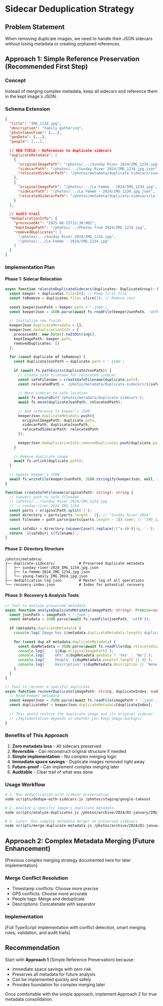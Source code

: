# Sidecar Deduplication Strategy

## Problem Statement

When removing duplicate images, we need to handle their JSON sidecars without losing metadata or creating orphaned references.

## Approach 1: Simple Reference Preservation (Recommended First Step)

### Concept
Instead of merging complex metadata, keep all sidecars and reference them in the kept image's JSON.

### Schema Extension
```json
{
  "title": "IMG_1234.jpg",
  "description": "Family gathering",
  "photoTakenTime": {...},
  "geoData": {...},
  "people": [...],
  
  // NEW FIELD - References to duplicate sidecars
  "duplicateMetadata": [
    {
      "originalImagePath": "/photos/.../Sunday River 2024/IMG_1234.jpg",
      "sidecarPath": "/photos/.../Sunday River 2024/IMG_1234.jpg.json",
      "relocatedSidecarPath": "/photos/metadata/duplicate-sidecars/sunday-river-2024_IMG_1234.jpg.json"
    },
    {
      "originalImagePath": "/photos/.../La Femme - 2024/IMG_1234.jpg", 
      "sidecarPath": "/photos/.../La Femme - 2024/IMG_1234.jpg.json",
      "relocatedSidecarPath": "/photos/metadata/duplicate-sidecars/la-femme-2024_IMG_1234.jpg.json"
    }
  ],
  
  // Audit trail
  "deduplicationInfo": {
    "processedAt": "2025-06-25T12:30:00Z",
    "keptImagePath": "/photos/.../Photos from 2024/IMG_1234.jpg",
    "removedDuplicates": [
      "/photos/.../Sunday River 2024/IMG_1234.jpg",
      "/photos/.../La Femme - 2024/IMG_1234.jpg"
    ]
  }
}
```

### Implementation Plan

#### Phase 1: Sidecar Relocation
```typescript
async function relocateDuplicateSidecars(duplicates: DuplicateGroup): Promise<void> {
  const keeper = duplicates.files[0]; // Keep first file
  const toRemove = duplicates.files.slice(1); // Remove rest
  
  const keeperJsonPath = keeper.path + '.json';
  const keeperJson = JSON.parse(await fs.readFile(keeperJsonPath, 'utf8'));
  
  // Initialize new fields
  keeperJson.duplicateMetadata = [];
  keeperJson.deduplicationInfo = {
    processedAt: new Date().toISOString(),
    keptImagePath: keeper.path,
    removedDuplicates: []
  };
  
  for (const duplicate of toRemove) {
    const duplicateJsonPath = duplicate.path + '.json';
    
    if (await fs.pathExists(duplicateJsonPath)) {
      // Create safe filename for relocated sidecar
      const safeFilename = createSafeFilename(duplicate.path);
      const relocatedPath = `/photos/metadata/duplicate-sidecars/${safeFilename}.json`;
      
      // Move sidecar to safe location
      await fs.ensureDir('/photos/metadata/duplicate-sidecars');
      await fs.move(duplicateJsonPath, relocatedPath);
      
      // Add reference to keeper's JSON
      keeperJson.duplicateMetadata.push({
        originalImagePath: duplicate.path,
        sidecarPath: duplicateJsonPath,
        relocatedSidecarPath: relocatedPath
      });
      
      keeperJson.deduplicationInfo.removedDuplicates.push(duplicate.path);
    }
    
    // Remove duplicate image
    await fs.unlink(duplicate.path);
  }
  
  // Update keeper's JSON
  await fs.writeFile(keeperJsonPath, JSON.stringify(keeperJson, null, 2));
}

function createSafeFilename(originalPath: string): string {
  // Convert path to safe filename
  // /photos/.../Sunday River 2024/IMG_1234.jpg 
  // -> sunday-river-2024_IMG_1234
  const parts = originalPath.split('/');
  const directory = parts[parts.length - 2]; // "Sunday River 2024"
  const filename = path.parse(parts[parts.length - 1]).name; // "IMG_1234"
  
  const safeDir = directory.toLowerCase().replace(/[^a-z0-9]/g, '-');
  return `${safeDir}_${filename}`;
}
```

#### Phase 2: Directory Structure
```
/photos/metadata/
├── duplicate-sidecars/           # Preserved duplicate metadata
│   ├── sunday-river-2024_IMG_1234.jpg.json
│   ├── la-femme-2024_IMG_1234.jpg.json
│   └── young-family_IMG_2024.jpg.json
├── deduplication-log.json        # Master log of all operations
└── recovery-index.json           # Index for potential recovery
```

#### Phase 3: Recovery & Analysis Tools
```typescript
// Tool to analyze preserved metadata
async function analyzeDuplicateMetadata(imagePath: string): Promise<void> {
  const jsonPath = imagePath + '.json';
  const metadata = JSON.parse(await fs.readFile(jsonPath, 'utf8'));
  
  if (metadata.duplicateMetadata) {
    console.log(`Image has ${metadata.duplicateMetadata.length} duplicate sidecars:`);
    
    for (const dup of metadata.duplicateMetadata) {
      const dupMetadata = JSON.parse(await fs.readFile(dup.relocatedSidecarPath, 'utf8'));
      console.log(`  - ${dup.originalImagePath}`);
      console.log(`    GPS: ${dupMetadata.geoData ? 'Yes' : 'No'}`);
      console.log(`    People: ${dupMetadata.people?.length || 0}`);
      console.log(`    Description: ${dupMetadata.description || 'None'}`);
    }
  }
}

// Tool to recover a specific duplicate
async function recoverDuplicate(imagePath: string, duplicateIndex: number): Promise<void> {
  // Read keeper metadata
  const keeperJson = JSON.parse(await fs.readFile(imagePath + '.json', 'utf8'));
  const duplicateRef = keeperJson.duplicateMetadata[duplicateIndex];
  
  // This would restore the duplicate image and its original sidecar
  // (Implementation depends on whether you keep image backups)
}
```

### Benefits of This Approach

1. **Zero metadata loss** - All sidecars preserved
2. **Reversible** - Can reconstruct original structure if needed
3. **Simple implementation** - No complex merging logic
4. **Immediate space savings** - Duplicate images removed right away
5. **Future-proof** - Can implement complex merging later
6. **Auditable** - Clear trail of what was done

### Usage Workflow

```bash
# 1. Run deduplication with sidecar preservation
node scripts/dedupe-with-sidecars.js /photos/staging/google-takeout

# 2. Analyze a specific image's duplicate metadata
node scripts/analyze-duplicates.js /photos/archive/2024/01-january/IMG_1234.jpg

# 3. Later: Run complex metadata merger on preserved sidecars
node scripts/merge-duplicate-metadata.js /photos/archive/2024/01-january/IMG_1234.jpg
```

## Approach 2: Complex Metadata Merging (Future Enhancement)

[Previous complex merging strategy documented here for later implementation]

### Merge Conflict Resolution
- Timestamp conflicts: Choose more precise
- GPS conflicts: Choose more accurate
- People tags: Merge and deduplicate
- Descriptions: Concatenate with separator

### Implementation
[Full TypeScript implementation with conflict detection, smart merging rules, validation, and audit trails]

## Recommendation

Start with **Approach 1** (Simple Reference Preservation) because:
- Immediate space savings with zero risk
- Preserves all metadata for future analysis
- Can be implemented quickly and safely
- Provides foundation for complex merging later

Once comfortable with the simple approach, implement Approach 2 for true metadata consolidation.